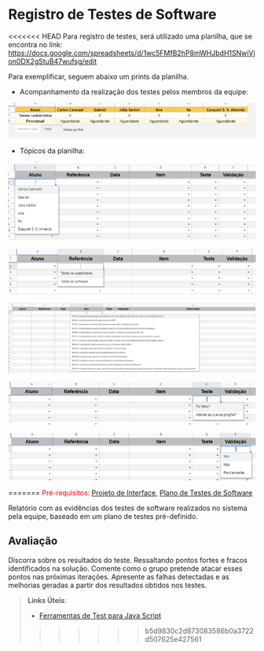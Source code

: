 # Registro de Testes de Software

<<<<<<< HEAD
Para registro de testes, será utilizado uma planilha, que se encontra no link:
https://docs.google.com/spreadsheets/d/1wc5FMfB2hP8mWHJbdH1SNwiVjon0DX2gStuB47wufsg/edit

Para exemplificar, seguem abaixo um prints da planilha.

* Acompanhamento da realização dos testes pelos membros da equipe:<br>

![daterra-testes-equipe.PNG](https://github.com/ICEI-PUC-Minas-PMV-ADS/pmv-ads-2022-2-e3-proj-mov-t2-da-terra/blob/main/entregas/images/outras/daterra-testes-equipe.PNG)


* Tópicos da planilha:<br>

![daterra-testes-1.PNG](https://github.com/ICEI-PUC-Minas-PMV-ADS/pmv-ads-2022-2-e3-proj-mov-t2-da-terra/blob/main/entregas/images/outras/daterra-testes-1.PNG)

![daterra-testes-2.PNG](https://github.com/ICEI-PUC-Minas-PMV-ADS/pmv-ads-2022-2-e3-proj-mov-t2-da-terra/blob/main/entregas/images/outras/daterra-testes-2.PNG)

![daterra-testes-3.PNG)](https://github.com/ICEI-PUC-Minas-PMV-ADS/pmv-ads-2022-2-e3-proj-mov-t2-da-terra/blob/main/entregas/images/outras/daterra-testes-3.PNG)

![daterra-testes-4.PNG)](https://github.com/ICEI-PUC-Minas-PMV-ADS/pmv-ads-2022-2-e3-proj-mov-t2-da-terra/blob/main/entregas/images/outras/daterra-testes-4.PNG)

![daterra-testes-5.PNG)](https://github.com/ICEI-PUC-Minas-PMV-ADS/pmv-ads-2022-2-e3-proj-mov-t2-da-terra/blob/main/entregas/images/outras/daterra-testes-5.PNG)


=======
<span style="color:red">Pré-requisitos: <a href="3-Projeto de Interface.md"> Projeto de Interface</a></span>, <a href="8-Plano de Testes de Software.md"> Plano de Testes de Software</a>

Relatório com as evidências dos testes de software realizados no sistema pela equipe, baseado em um plano de testes pré-definido.

## Avaliação

Discorra sobre os resultados do teste. Ressaltando pontos fortes e fracos identificados na solução. Comente como o grupo pretende atacar esses pontos nas próximas iterações. Apresente as falhas detectadas e as melhorias geradas a partir dos resultados obtidos nos testes.

> **Links Úteis**:
> - [Ferramentas de Test para Java Script](https://geekflare.com/javascript-unit-testing/)
>>>>>>> b5d9830c2d873083586b0a3722d507625e427561

